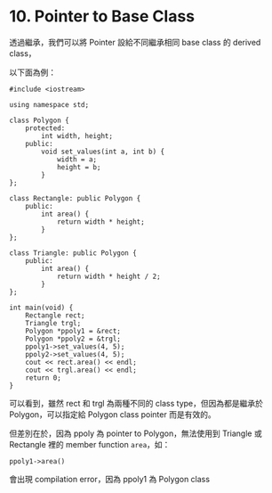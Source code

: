 # 10. Pointer to Base Class

透過繼承，我們可以將 Pointer 設給不同繼承相同 base class 的 derived class，

以下面為例：

```
#include <iostream>

using namespace std;

class Polygon {
	protected:
		int width, height;
	public:
		void set_values(int a, int b) {
			width = a;
			height = b;
		}
};

class Rectangle: public Polygon {
	public:
		int area() {
			return width * height;
		}
};

class Triangle: public Polygon {
	public:
		int area() {
			return width * height / 2;
		}
};

int main(void) {
	Rectangle rect;
	Triangle trgl;
	Polygon *ppoly1 = &rect;
	Polygon *ppoly2 = &trgl;
	ppoly1->set_values(4, 5);
	ppoly2->set_values(4, 5);
	cout << rect.area() << endl;
	cout << trgl.area() << endl;
	return 0;
}
```

可以看到，雖然 rect 和 trgl 為兩種不同的 class type，但因為都是繼承於 Polygon，可以指定給 Polygon class pointer 而是有效的。

但差別在於，因為 ppoly 為 pointer to Polygon，無法使用到 Triangle 或 Rectangle 裡的 member function ```area```，如：

```
ppoly1->area()
```

會出現 compilation error，因為 ppoly1 為 Polygon class